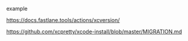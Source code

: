 example

https://docs.fastlane.tools/actions/xcversion/

https://github.com/xcpretty/xcode-install/blob/master/MIGRATION.md